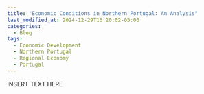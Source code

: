 ```yaml
---
title: "Economic Conditions in Northern Portugal: An Analysis"
last_modified_at: 2024-12-29T16:20:02-05:00
categories:
  - Blog
tags:
  - Economic Development
  - Northern Portugal
  - Regional Economy
  - Portugal
---
```


INSERT TEXT HERE
